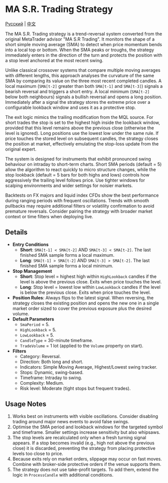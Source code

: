 # MA S.R. Trading Strategy
[Русский](README_ru.md) | [中文](README_cn.md)

The MA S.R. Trading strategy is a trend-reversal system converted from the original MetaTrader advisor "MA S.R Trading". It monitors the shape of a short simple moving average (SMA) to detect when price momentum bends into a local top or bottom. When the SMA peaks or troughs, the strategy immediately enters in the direction of the turn and protects the position with a stop level anchored at the most recent swing.

Unlike classical crossover systems that compare multiple moving averages with different lengths, this approach analyses the curvature of the same SMA by comparing its value on the three most recent completed candles. A local maximum (`SMA[t-2]` greater than both `SMA[t-1]` and `SMA[t-3]`) signals a bearish reversal and triggers a short entry. A local minimum (`SMA[t-2]` below both neighbours) signals a bullish reversal and opens a long position. Immediately after a signal the strategy stores the extreme price over a configurable lookback window and uses it as a protective stop.

The exit logic mimics the trailing modification from the MQL source. For short trades the stop is set to the highest high inside the lookback window, provided that this level remains above the previous close (otherwise the level is ignored). Long positions use the lowest low under the same rule. If price touches the stored level on subsequent candles, the strategy closes the position at market, effectively emulating the stop-loss update from the original expert.

The system is designed for instruments that exhibit pronounced swing behaviour on intraday to short-term charts. Short SMA periods (default = 5) allow the algorithm to react quickly to micro structure changes, while the stop lookback (default = 5 bars for both highs and lows) controls how aggressively the trailing level follows price. Use tighter windows for scalping environments and wider settings for noisier markets.

Backtests on FX majors and liquid index CFDs show the best performance during ranging periods with frequent oscillations. Trends with smooth pullbacks may require additional filters or volatility confirmation to avoid premature reversals. Consider pairing the strategy with broader market context or time filters when deploying live.

## Details

- **Entry Conditions**
  - **Short**: `SMA[t-1] < SMA[t-2]` AND `SMA[t-3] < SMA[t-2]`. The last finished SMA sample forms a local maximum.
  - **Long**: `SMA[t-1] > SMA[t-2]` AND `SMA[t-3] > SMA[t-2]`. The last finished SMA sample forms a local minimum.
- **Stop Management**
  - **Short**: Stop level = highest high within `HighLookback` candles if the level is above the previous close. Exits when price touches the level.
  - **Long**: Stop level = lowest low within `LowLookback` candles if the level is below the previous close. Exits when price touches the level.
- **Position Rules**: Always flips to the latest signal. When reversing, the strategy closes the existing position and opens the new one in a single market order sized to cover the previous exposure plus the desired volume.
- **Default Parameters**
  - `SmaPeriod` = 5.
  - `HighLookback` = 5.
  - `LowLookback` = 5.
  - `CandleType` = 30-minute timeframe.
  - `TradeVolume` = 1 lot (applied to the `Volume` property on start).
- **Filters**
  - Category: Reversal.
  - Direction: Both long and short.
  - Indicators: Simple Moving Average, Highest/Lowest swing tracker.
  - Stops: Dynamic, swing-based.
  - Timeframe: Intraday to swing.
  - Complexity: Medium.
  - Risk level: Moderate (tight stops but frequent trades).

## Usage Notes

1. Works best on instruments with visible oscillations. Consider disabling trading around major news events to avoid false swings.
2. Optimise the SMA period and lookback windows for the targeted symbol and timeframe. Smaller settings increase sensitivity but also whipsaws.
3. The stop levels are recalculated only when a fresh turning signal appears. If a stop becomes invalid (e.g., high not above the previous close) it is discarded, preventing the strategy from placing protective levels too close to price.
4. Because exits rely on market orders, slippage may occur on fast moves. Combine with broker-side protective orders if the venue supports them.
5. The strategy does not use take-profit targets. To add them, extend the logic in `ProcessCandle` with additional conditions.
